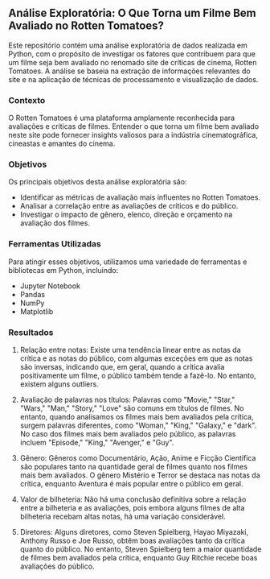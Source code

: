## Análise Exploratória: O Que Torna um Filme Bem Avaliado no Rotten Tomatoes?

Este repositório contém uma análise exploratória de dados realizada em Python, com o propósito de investigar os fatores que contribuem para que um filme seja bem avaliado no renomado site de críticas de cinema, Rotten Tomatoes. A análise se baseia na extração de informações relevantes do site e na aplicação de técnicas de processamento e visualização de dados.

### Contexto
O Rotten Tomatoes é uma plataforma amplamente reconhecida para avaliações e críticas de filmes. Entender o que torna um filme bem avaliado neste site pode fornecer insights valiosos para a indústria cinematográfica, cineastas e amantes do cinema.

### Objetivos
Os principais objetivos desta análise exploratória são:

* Identificar as métricas de avaliação mais influentes no Rotten Tomatoes.
* Analisar a correlação entre as avaliações de críticos e do público.
* Investigar o impacto de gênero, elenco, direção e orçamento na avaliação dos filmes.

### Ferramentas Utilizadas
Para atingir esses objetivos, utilizamos uma variedade de ferramentas e bibliotecas em Python, incluindo:

* Jupyter Notebook
* Pandas
* NumPy
* Matplotlib

### Resultados
1. Relação entre notas: Existe uma tendência linear entre as notas da crítica e as notas do público, com algumas exceções em que as notas são inversas, indicando que, em geral, quando a crítica avalia positivamente um filme, o público também tende a fazê-lo. No entanto, existem alguns outliers.

2. Avaliação de palavras nos títulos: Palavras como "Movie," "Star," "Wars," "Man," "Story," "Love" são comuns em títulos de filmes. No entanto, quando analisamos os filmes mais bem avaliados pela crítica, surgem palavras diferentes, como "Woman," "King," "Galaxy," e "dark". No caso dos filmes mais bem avaliados pelo público, as palavras incluem "Episode," "King," "Avenger," e "Guy".

3. Gênero: Gêneros como Documentário, Ação, Anime e Ficção Científica são populares tanto na quantidade geral de filmes quanto nos filmes mais bem avaliados. O gênero Mistério e Terror se destaca nas notas da crítica, enquanto Aventura é mais popular entre o público em geral.

4. Valor de bilheteria: Não há uma conclusão definitiva sobre a relação entre a bilheteria e as avaliações, pois embora alguns filmes de alta bilheteria recebam altas notas, há uma variação considerável.

5. Diretores: Alguns diretores, como Steven Spielberg, Hayao Miyazaki, Anthony Russo e Joe Russo, obtêm boas avaliações tanto da crítica quanto do público. No entanto, Steven Spielberg tem a maior quantidade de filmes bem avaliados pela crítica, enquanto Guy Ritchie recebe boas avaliações do público.
